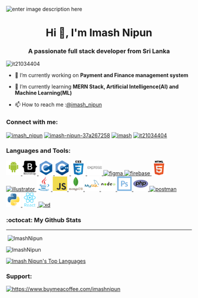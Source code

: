 ![enter image description here](https://raw.githubusercontent.com/IT21034404/IT21034404/main/gif2.gif)
<h1 align="center">Hi 👋, I'm Imash Nipun</h1>
<h3 align="center">A passionate full stack developer from Sri Lanka</h3>

<p align="left"> <img src="https://komarev.com/ghpvc/?username=it21034404&label=Profile%20views&color=0e75b6&style=flat" alt="it21034404" /> </p>

- 🔭 I’m currently working on **Payment and Finance management system**

- 🌱 I’m currently learning **MERN Stack, Artificial Intelligence(AI) and Machine Learning(ML)**

- 📫 How to reach me :[@imash_nipun](mailto:imashnipunguruge@gmail.com;)

<h3 align="left">Connect with me:</h3>
<p align="left">
<!--<a href="https://codepen.io/imash" target="blank"><img align="center" src="https://raw.githubusercontent.com/rahuldkjain/github-profile-readme-generator/master/src/images/icons/Social/codepen.svg" alt="imash" height="30" width="40" /></a>-->
<a href="https://twitter.com/imash_nipun" target="blank"><img align="center" src="https://raw.githubusercontent.com/rahuldkjain/github-profile-readme-generator/master/src/images/icons/Social/twitter.svg" alt="imash_nipun" height="30" width="40" /></a>
<a href="https://linkedin.com/in/imash-nipun-37a267258" target="blank"><img align="center" src="https://raw.githubusercontent.com/rahuldkjain/github-profile-readme-generator/master/src/images/icons/Social/linked-in-alt.svg" alt="imash-nipun-37a267258" height="30" width="40" /></a>
<!--<a href="https://stackoverflow.com/users/imash" target="blank"><img align="center" src="https://raw.githubusercontent.com/rahuldkjain/github-profile-readme-generator/master/src/images/icons/Social/stack-overflow.svg" alt="imash" height="30" width="40" /></a>-->
<!--<a href="https://fb.com/imash" target="blank"><img align="center" src="https://raw.githubusercontent.com/rahuldkjain/github-profile-readme-generator/master/src/images/icons/Social/facebook.svg" alt="imash" height="30" width="40" /></a>-->
<!--<a href="https://dribbble.com/mash_nip" target="blank"><img align="center" src="https://raw.githubusercontent.com/rahuldkjain/github-profile-readme-generator/master/src/images/icons/Social/dribbble.svg" alt="mash_nip" height="30" width="40" /></a>-->
<!--<a href="https://www.youtube.com/c/imash" target="blank"><img align="center" src="https://raw.githubusercontent.com/rahuldkjain/github-profile-readme-generator/master/src/images/icons/Social/youtube.svg" alt="imash" height="30" width="40" /></a>-->
<a href="https://www.behance.net/imash_nipun" target="blank"><img align="center" src="https://raw.githubusercontent.com/rahuldkjain/github-profile-readme-generator/master/src/images/icons/Social/behance.svg" alt="imash" height="30" width="40" /></a>
<a href="https://www.hackerrank.com/it21034404" target="blank"><img align="center" src="https://raw.githubusercontent.com/rahuldkjain/github-profile-readme-generator/master/src/images/icons/Social/hackerrank.svg" alt="it21034404" height="30" width="40" /></a>
</p>

<h3 align="left">Languages and Tools:</h3>
<p align="left"> <a href="https://developer.android.com" target="_blank" rel="noreferrer"> <img src="https://raw.githubusercontent.com/devicons/devicon/master/icons/android/android-original-wordmark.svg" alt="android" width="40" height="40"/> </a> <a href="https://getbootstrap.com" target="_blank" rel="noreferrer"> <img src="https://raw.githubusercontent.com/devicons/devicon/master/icons/bootstrap/bootstrap-plain-wordmark.svg" alt="bootstrap" width="40" height="40"/> </a> <a href="https://www.cprogramming.com/" target="_blank" rel="noreferrer"> <img src="https://raw.githubusercontent.com/devicons/devicon/master/icons/c/c-original.svg" alt="c" width="40" height="40"/> </a> <a href="https://www.w3schools.com/cpp/" target="_blank" rel="noreferrer"> <img src="https://raw.githubusercontent.com/devicons/devicon/master/icons/cplusplus/cplusplus-original.svg" alt="cplusplus" width="40" height="40"/> </a> <a href="https://www.w3schools.com/css/" target="_blank" rel="noreferrer"> <img src="https://raw.githubusercontent.com/devicons/devicon/master/icons/css3/css3-original-wordmark.svg" alt="css3" width="40" height="40"/> </a> <a href="https://expressjs.com" target="_blank" rel="noreferrer"> <img src="https://raw.githubusercontent.com/devicons/devicon/master/icons/express/express-original-wordmark.svg" alt="express" width="40" height="40"/> </a> <a href="https://www.figma.com/" target="_blank" rel="noreferrer"> <img src="https://www.vectorlogo.zone/logos/figma/figma-icon.svg" alt="figma" width="40" height="40"/> </a> <a href="https://firebase.google.com/" target="_blank" rel="noreferrer"> <img src="https://www.vectorlogo.zone/logos/firebase/firebase-icon.svg" alt="firebase" width="40" height="40"/> </a> <a href="https://www.w3.org/html/" target="_blank" rel="noreferrer"> <img src="https://raw.githubusercontent.com/devicons/devicon/master/icons/html5/html5-original-wordmark.svg" alt="html5" width="40" height="40"/> </a> <a href="https://www.adobe.com/in/products/illustrator.html" target="_blank" rel="noreferrer"> <img src="https://www.vectorlogo.zone/logos/adobe_illustrator/adobe_illustrator-icon.svg" alt="illustrator" width="40" height="40"/> </a> <a href="https://www.java.com" target="_blank" rel="noreferrer"> <img src="https://raw.githubusercontent.com/devicons/devicon/master/icons/java/java-original.svg" alt="java" width="40" height="40"/> </a> <a href="https://developer.mozilla.org/en-US/docs/Web/JavaScript" target="_blank" rel="noreferrer"> <img src="https://raw.githubusercontent.com/devicons/devicon/master/icons/javascript/javascript-original.svg" alt="javascript" width="40" height="40"/> </a> <a href="https://www.mongodb.com/" target="_blank" rel="noreferrer"> <img src="https://raw.githubusercontent.com/devicons/devicon/master/icons/mongodb/mongodb-original-wordmark.svg" alt="mongodb" width="40" height="40"/> </a> <a href="https://www.mysql.com/" target="_blank" rel="noreferrer"> <img src="https://raw.githubusercontent.com/devicons/devicon/master/icons/mysql/mysql-original-wordmark.svg" alt="mysql" width="40" height="40"/> </a> <a href="https://nodejs.org" target="_blank" rel="noreferrer"> <img src="https://raw.githubusercontent.com/devicons/devicon/master/icons/nodejs/nodejs-original-wordmark.svg" alt="nodejs" width="40" height="40"/> </a> <a href="https://www.photoshop.com/en" target="_blank" rel="noreferrer"> <img src="https://raw.githubusercontent.com/devicons/devicon/master/icons/photoshop/photoshop-line.svg" alt="photoshop" width="40" height="40"/> </a> <a href="https://www.php.net" target="_blank" rel="noreferrer"> <img src="https://raw.githubusercontent.com/devicons/devicon/master/icons/php/php-original.svg" alt="php" width="40" height="40"/> </a> <a href="https://postman.com" target="_blank" rel="noreferrer"> <img src="https://www.vectorlogo.zone/logos/getpostman/getpostman-icon.svg" alt="postman" width="40" height="40"/> </a> <a href="https://www.python.org" target="_blank" rel="noreferrer"> <img src="https://raw.githubusercontent.com/devicons/devicon/master/icons/python/python-original.svg" alt="python" width="40" height="40"/> </a> <a href="https://reactjs.org/" target="_blank" rel="noreferrer"> <img src="https://raw.githubusercontent.com/devicons/devicon/master/icons/react/react-original-wordmark.svg" alt="react" width="40" height="40"/> </a> <a href="https://www.adobe.com/products/xd.html" target="_blank" rel="noreferrer"> <img src="https://cdn.worldvectorlogo.com/logos/adobe-xd.svg" alt="xd" width="40" height="40"/> </a> </p>


<h3 align="left"> :octocat: My Github Stats </h3><hr/>



<p align="left">&nbsp;<img  src="https://github-readme-stats.vercel.app/api?username=ImashNipun&show_icons=true&locale=en&theme=react&bg_color=0D1117" alt="ImashNipun" /></p>

<!-- ![Top_languages](https://github-readme-stats.vercel.app/api/top-langs/?username=IMASHNIPUN&show_icons=true&theme=react) -->

<p align="left"><img src="https://github-readme-streak-stats.herokuapp.com/?user=ImashNipun&theme=react&bg_color=0D1117" alt="ImashNipun" /></p>

<p align="left"><a href="https://github.com/ImashNipun/github-readme-stats"><img alt="Imash Nipun's Top Languages" src="https://github-readme-stats.vercel.app/api/top-langs/?username=ImashNipun&show_icons=true&langs_count=8&count_private=true&layout=compact&theme=react&hide_border=true&bg_color=0D1117" /></a></p>


<!--<p align="left"> <a href="https://github.com/ryo-ma/github-profile-trophy"><img src="https://github-profile-trophy.vercel.app/?username=ImashNipun" alt="ImashNipun" /></a> </p>-->

<p align="left">
<h3 align="left">Support:</h3>
<p><a href="https://www.buymeacoffee.com/https://www.buymeacoffee.com/imashnipun"> <img src="https://cdn.buymeacoffee.com/buttons/v2/default-yellow.png" height="50" width="210" alt="https://www.buymeacoffee.com/imashnipun" /></a></p></p>
